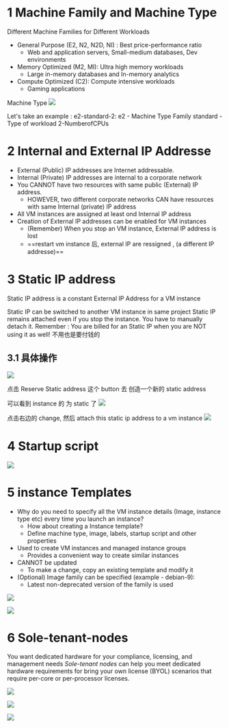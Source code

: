 
# 1 Machine Family  and Machine Type


Different Machine Families for Different Workloads 
- General Purpose (E2, N2, N2D, NI) : Best price-performance ratio
    - Web and application servers, Small-medium databases, Dev environments
- Memory Optimized (M2, MI): Ultra high memory workloads
    - Large in-memory databases and In-memory analytics
- Compute Optimized (C2): Compute intensive workloads
    - Gaming applications

Machine Type 
![](image/Pasted%20image%2020241111070314.png)


Let's take an example : e2-standard-2:
e2 - Machine Type Family
standard - Type of workload
2-NumberofCPUs


# 2 Internal and External IP Addresse 

- External (Public) IP addresses are Internet addressable.
- Internal (Private) IP addresses are internal to a corporate network
- You CANNOT have two resources with same public (External) IP address.
    - HOWEVER, two different corporate networks CAN have resources with same Internal (private) IP address
- All VM instances are assigned at least ond Internal IP address
- Creation of External IP addresses can be enabled for VM instances
    - (Remember) When you stop an VM instance, External IP address is lost
    - ==restart vm instance 后, external IP are ressigned , (a different IP addresse)==


# 3 Static IP address 

Static IP address  is a constant External IP Address for a VM instance 

Static IP can be switched to another VM instance in same project
Static IP remains attached even if you stop the instance. You have to manually detach it.
Remember : You are billed for an Static IP when you are NOT using it as well!   不用也是要付钱的


## 3.1 具体操作 

![](image/Pasted%20image%2020241111072814.png)


点击 Reserve Static address 这个 button 去 创造一个新的 static address 

可以看到 instance 的 为 static 了 
![](image/Pasted%20image%2020241111072916.png)


点击右边的 change, 然后 attach this static ip address to a vm instance 
![](image/Pasted%20image%2020241111073150.png)





# 4 Startup script 

![](image/Pasted%20image%2020241111074413.png)




# 5 instance Templates 

- Why do you need to specify all the VM instance details (Image, instance type etc) every time you launch an instance?
    - How about creating a Instance template?
    - Define machine type, image, labels, startup script and other properties
- Used to create VM instances and managed instance groups
    - Provides a convenient way to create similar instances
- CANNOT be updated
    - To make a change, copy an existing template and modify it
- (Optional) Image family can be specified (example - debian-9):
    - Latest non-deprecated version of the family is used


![](image/Pasted%20image%2020241111074636.png)


![](image/Pasted%20image%2020241111074829.png)



# 6 Sole-tenant-nodes 

You want dedicated hardware for your compliance, licensing, and management needs
_Sole_-_tenant nodes_ can help you meet dedicated hardware requirements for bring your own license (BYOL) scenarios that require per-core or per-processor licenses.

![](image/Pasted%20image%2020241111104143.png) 

![](image/Pasted%20image%2020241111104237.png)


![](image/Pasted%20image%2020241111104257.png)






